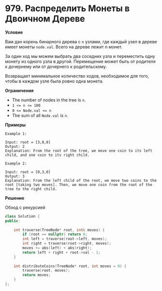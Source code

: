 # 979. Распределить Монеты в Двоичном Дереве

**Условие**

Вам дан корень бинарного дерева с `n` узлами, где каждый узел в дереве имеет монеты `node.val`. Всего на дереве лежит n монет.

За один ход мы можем выбрать два соседних узла и переместить одну монету из одного узла в другой. Перемещение может быть от родителя к дочернему или от дочернего к родительскому.

Возвращает минимальное количество ходов, необходимое для того, чтобы в каждом узле была ровно одна монета.

**Ограничения**
- The number of nodes in the tree is `n`.
- `1 <= n <= 100`
- `0 <= Node.val <= n`
- The sum of all `Node.val` is `n`.


**Примеры**
```
Example 1:

Input: root = [3,0,0]
Output: 2
Explanation: From the root of the tree, we move one coin to its left child, and one coin to its right child.

Example 2:

Input: root = [0,3,0]
Output: 3
Explanation: From the left child of the root, we move two coins to the root [taking two moves]. Then, we move one coin from the root of the tree to the right child.
```


**Решение**

Обход с рекурсией

```C++
class Solution {
public:
    
    int traverse(TreeNode* root, int& moves) {
        if (root == nullptr) return 0;
        int left = traverse(root->left, moves);
        int right = traverse(root->right, moves);
        moves += abs(left) + abs(right);
        return left + right + root->val - 1;
    }
    
    int distributeCoins(TreeNode* root, int moves = 0) {
        traverse(root, moves);
        return moves;
    }
};
```






 


 


